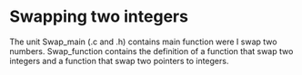 # Swapping two integers

The unit Swap_main (.c and .h) contains main function were I swap two numbers.
Swap_function contains the definition of a function that swap two integers and a function that swap two pointers to integers.
